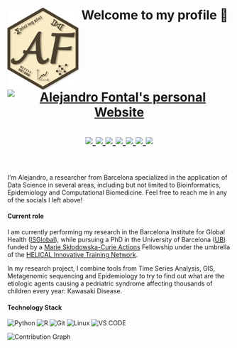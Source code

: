 <h1 align="center">
  <a href="https://alfontal.github.io">
    <img src="https://raw.githubusercontent.com/AlFontal/common-assets/main/logos/hexbin_logo.svg" align="left" width="160" />
  </a>
  Welcome to my profile 👋
  </br>
  <a href="https://alfontal.github.io">
    <img alt="Alejandro Fontal's personal Website" src="https://shields.io/badge/Personal-Website-223" />
  </a>
  <p align="center">
    <a href="https://www.gitlab.com/AlFontal/">
      <img src="https://img.shields.io/badge/GitLab-100000?style=flat&logo=gitlab&logoColor=white&color=orange" />
    </a>
    <a href="https://www.linkedin.com/in/AlFontal/">
      <img src="https://img.shields.io/badge/LinkedIn-100000?style=flat&logo=linkedin&logoColor=white&color=0A66C2" />
    </a>
    <a href="https://orcid.org/0000-0003-1138-2158">
      <img src=" https://img.shields.io/badge/ORCID-100000?style=flat&logo=ORCID&logoColor=white&color=A6CE39" />
    </a>
    <a href="https://www.researchgate.net/profile/Alejandro-Fontal">
      <img src="https://img.shields.io/badge/ResearchGate-100000?style=flat&logo=researchgate&logoColor=white&color=darkgreen" />
    </a>
    <a href="mailto:alejandrofontal92@gmail.com">
      <img src="https://img.shields.io/badge/GMail-100000?style=flat&logo=gmail&logoColor=white&color=darkred" />
    </a>
    <a href="https://www.twitter.com/alefontal">
      <img src="https://img.shields.io/badge/Twitter-100000?style=flat&logo=twitter&logoColor=white&color=blue" />
    </a>
    <a href="https://www.instagram.com/afontal/">
      <img src="https://img.shields.io/badge/Instagram-100000?style=flat&logo=Instagram&logoColor=white&color=D92C7C" />
    </a>

  </p>
</h1>
</br>


I'm Alejandro, a researcher from Barcelona specialized in the application of Data Science in several areas, including but not limited to Bioinformatics, Epidemiology and Computational Biomedicine. Feel free to reach me in any of the socials I left above!

#### Current role

I am currently performing my research in the Barcelona Institute for Global Health ([ISGlobal](https://www.isglobal.org/)), while pursuing a PhD in the University of Barcelona ([UB](https://www.ub.edu/)) funded by a [Marie Skłodowska-Curie Actions](https://marie-sklodowska-curie-actions.ec.europa.eu/about-msca) Fellowship under the umbrella of the [HELICAL Innovative Training Network](https://helical-itn.github.io).

In my research project, I combine tools from Time Series Analysis, GIS, Metagenomic sequencing and Epidemiology to try to find out what are the etiologic agents causing a pedriatric syndrome affecting thousands of children every year: Kawasaki Disease.

#### Technology Stack

![Python](https://img.shields.io/badge/Python-100000?style=flat&logo=Python&logoColor=white&color=blue) ![R](https://img.shields.io/badge/R-100000?style=flat&logo=r&logoColor=white&color=blue) ![Git](https://img.shields.io/badge/Git-100000?style=flat&logo=git&logoColor=white&color=blue) ![Linux](https://img.shields.io/badge/Linux-100000?style=flat&logo=Linux&logoColor=white&color=blue) ![VS CODE](https://img.shields.io/badge/VSCode-100000?style=flat&logo=visualstudiocode&logoColor=white&color=blue)


![Contribution Graph](https://github-profile-summary-cards.vercel.app/api/cards/profile-details?username=Alfontal&theme=vue)


<!--
**AlFontal/AlFontal** is a ✨ _special_ ✨ repository because its `README.md` (this file) appears on your GitHub profile.

Here are some ideas to get you started:

- 🔭 I’m currently working on ...
- 🌱 I’m currently learning ...
- 👯 I’m looking to collaborate on ...
- 🤔 I’m looking for help with ...
- 💬 Ask me about ...
- 📫 How to reach me: ...
- 😄 Pronouns: ...
- ⚡ Fun fact: ...
-->
